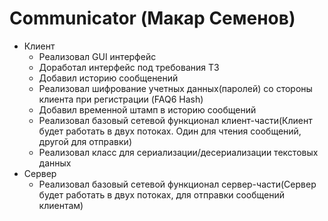 # Communicator (Макар Семенов)
* Клиент
    + Реализовал GUI интерфейс 
    + Доработал интерфейс под требования ТЗ
    + Добавил историю сообщенений
    + Реализовал шифрование учетных данных(паролей) со стороны клиента при регистрации (FAQ6 Hash)
    + Добавил временной штамп в историю сообщений
    + Реализовал базовый сетевой функционал клиент-части(Клиент будет работать в двух потоках. Один для чтения сообщений, другой для отправки)
    + Реализовал класс для сериализации/десериализации текстовых данных
* Сервер
    + Реализовал базовый сетевой функционал сервер-части(Сервер будет работать в двух потоках, для отправки сообщений клиентам)
